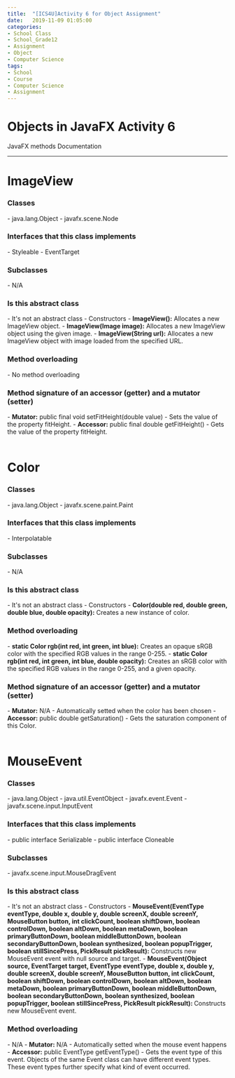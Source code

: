 ```yaml
---
title:  "[ICS4U]Activity 6 for Object Assignment"
date:   2019-11-09 01:05:00
categories:
- School Class
- School_Grade12
- Assignment
- Object
- Computer Science
tags:
- School
- Course
- Computer Science
- Assignment
---
```

<h1>Objects in JavaFX Activity 6</h1>

JavaFX methods Documentation

<hr>


# ImageView<br>
<h3>Classes</h3>
- java.lang.Object
- javafx.scene.Node
<h3>Interfaces that this class implements</h3>
- Styleable
- EventTarget
<h3>Subclasses</h3>
- N/A
<h3>Is this abstract class</h3>
- It's not an abstract class
- Constructors
    - <b>ImageView():</b> Allocates a new ImageView object.
    - <b>ImageView(Image image):</b> Allocates a new ImageView object using the given image.
    - <b>ImageView(String url):</b> Allocates a new ImageView object with image loaded from the specified URL.
<h3>Method overloading</h3>
- No method overloading
<h3>Method signature of an accessor (getter) and a mutator (setter)</h3>
- <b>Mutator:</b> public final void setFitHeight(double value)
    - Sets the value of the property fitHeight.
- <b>Accessor:</b> public final double getFitHeight()
    - Gets the value of the property fitHeight.
<br>
<br>

# Color<br>
<h3>Classes</h3>
- java.lang.Object
- javafx.scene.paint.Paint
<h3>Interfaces that this class implements</h3>
- Interpolatable<Color>
<h3>Subclasses</h3>
- N/A
<h3>Is this abstract class</h3>
- It's not an abstract class
- Constructors
   - <b>Color(double red, double green, double blue, double opacity):</b> Creates a new instance of color.
<h3>Method overloading</h3>
- <b>static Color rgb(int red, int green, int blue):</b> Creates an opaque sRGB color with the specified RGB values in the range 0-255.
- <b>static Color rgb(int red, int green, int blue, double opacity):</b> Creates an sRGB color with the specified RGB values in the range 0-255, and a given opacity.
<h3>Method signature of an accessor (getter) and a mutator (setter)</h3>
- <b>Mutator:</b> N/A
    - Automatically setted when the color has been chosen
- <b>Accessor:</b> public double getSaturation()
    - Gets the saturation component of this Color.
<br>
<br>

# MouseEvent<br>
<h3>Classes</h3>
- java.lang.Object
- java.util.EventObject
- javafx.event.Event
- javafx.scene.input.InputEvent
<h3>Interfaces that this class implements</h3>
- public interface Serializable
- public interface Cloneable
<h3>Subclasses</h3>
- javafx.scene.input.MouseDragEvent
<h3>Is this abstract class</h3>
- It's not an abstract class
- Constructors
   - <b>MouseEvent(EventType<? extends MouseEvent> eventType, double x, double y, double screenX, double screenY, MouseButton button, int clickCount, boolean shiftDown, boolean controlDown, boolean altDown, boolean metaDown, boolean primaryButtonDown, boolean middleButtonDown, boolean secondaryButtonDown, boolean synthesized, boolean popupTrigger, boolean stillSincePress, PickResult pickResult):</b> Constructs new MouseEvent event with null source and target.
   - <b>MouseEvent(Object source, EventTarget target, EventType<? extends MouseEvent> eventType, double x, double y, double screenX, double screenY, MouseButton button, int clickCount, boolean shiftDown, boolean controlDown, boolean altDown, boolean metaDown, boolean primaryButtonDown, boolean middleButtonDown, boolean secondaryButtonDown, boolean synthesized, boolean popupTrigger, boolean stillSincePress, PickResult pickResult): </b>Constructs new MouseEvent event.
<h3>Method overloading</h3>
- N/A
- <b>Mutator:</b> N/A
    - Automatically setted when the mouse event happens
- <b>Accessor:</b> public EventType<? extends MouseEvent> getEventType()
    - Gets the event type of this event. Objects of the same Event class can have different event types. These event types further specify what kind of event occurred.
<br>
<br>
